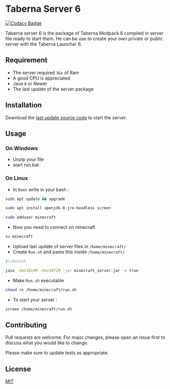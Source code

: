 # Taberna Server 6

[![Codacy Badge](https://api.codacy.com/project/badge/Grade/7a8f486b237f4fb1810010e452e326f1)](https://app.codacy.com/gh/El-Taberna/Taberna-Server-6?utm_source=github.com&utm_medium=referral&utm_content=El-Taberna/Taberna-Server-6&utm_campaign=Badge_Grade)

Taberna server 6 is the package of Taberna Modpack 6 compiled in server file ready to start them.
He can be use to create your own private or public server with the Taberna Launcher 6.

## Requirement 

-   The server required `3Go` of Ram
-   A good CPU is appreciated
-   Java `8` or Newer
-   The last update of the server package

## Installation

Download the [last update source code](https://github.com/El-Taberna/Taberna-Server-6/releases/latest) to start the server.

## Usage

### On Windows

-   Unzip your file
-   start run.bat

### On Linux

-   In `Root` write in your bash :

```bash
sudo apt update && upgrade
```

```bash
sudo apt install openjdk-8-jre-headless screen
```

```bash
sudo adduser minecraft
```

-   Now you need to connect on minecraft

```bash
su minecraft
```

-   Upload last update of server files in `/home/minecraft/`
-   Create `Run.sh` and paste this inside `/home/minecraft/`

```bash
#!/bin/sh

java -Xms1024M -Xmx3072M -jar minecraft_server.jar -o true
```

-   Make `Run.sh` executable

```bash
chmod +x /home/minecraft/run.sh
```

-   To start your server :

``` bash
screen /home/minecraft/run.sh
```

## Contributing
Pull requests are welcome. For major changes, please open an issue first to discuss what you would like to change.

Please make sure to update tests as appropriate.

## License
[MIT](https://choosealicense.com/licenses/mit/)
